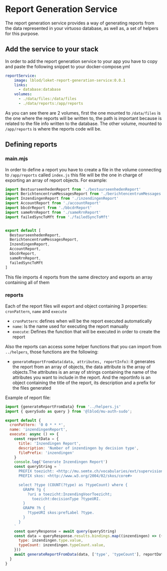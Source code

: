 # Report Generation Service
The report generation service provides a way of generating reports from the data represented in your virtuoso database, as well as, a set of helpers for this purpose.

## Add the service to your stack

In order to add the report generation service to your app you have to copy and paste the following snippet to your docker-compose.yml

```yaml
reportService:
    image: lblod/loket-report-generation-service:0.0.1
    links:
      - database:database
    volumes:
      - ./data/files:/data/files
      - ./data/reports:/app/reports
```

As you can see there are 2 volumes, first the one mounted to `/data/files` is the one where the reports will be written to, the path is important because is related to the file info written to the database. The other volume, mounted to `/app/reports` is where the reports code will be.


## Defining reports

### main.mjs
In order to define a report you have to create a file in the volume connecting to `/app/reports` called `index.js` this file will be the one in charge of exporting an array of report objects. For example:
```js
import BestuurseenhedenReport from './bestuurseenhedenReport'
import BerichtencentrumMessagesReport from './berichtencentrumMessages'
import InzendingenReport from './inzendingenReport'
import AccountReport from './accountReport'
import bbcdrReport from './bbcdrReport'
import sameRrnReport from './sameRrnReport'
import failedSyncToMft from './failedSyncToMft'


export default [
  BestuurseenhedenReport,
  BerichtencentrumMessagesReport,
  InzendingenReport,
  AccountReport,
  bbcdrReport,
  sameRrnReport,
  failedSyncToMft
]
```

This file imports 4 reports from the same directory and exports an array containing all of them

### reports
Each of the report files will export and object containing 3 properties: `cronPattern`, `name` and `execute`

- `cronPattern`: defines when will be the report executed automatically
- `name`: Is the name used for executing the report manually
- `execute`: Defines the function that will be executed in order to create the report

Also the reports can access some helper functions that you can import from `../helpers`, those functions are the following:
- `generateReportFromData(data, attributes, reportInfo)`: it generates the report from an array of objects, the data attribute is the array of objects.The attributes is an array of strings containing the name of the attributes you want to include in the report. And the reportInfo is an object containing the title of the report, its description and a prefix for the files generated

Example of report file:

```js
import {generateReportFromData} from '../helpers.js'
import { querySudo as query } from '@lblod/mu-auth-sudo';

export default {
  cronPattern: '0 0 * * *',
  name: 'inzendingenReport',
  execute: async () => {
    const reportData = {
      title: 'Inzendingen Report',
      description: 'Number of inzendingen by decision type',
      filePrefix: 'inzendingen'
    }
    console.log('Generate Inzendingen Report')
    const queryString = `
      PREFIX toezicht: <http://mu.semte.ch/vocabularies/ext/supervision/>
      PREFIX skos: <http://www.w3.org/2004/02/skos/core#>

      select ?type (COUNT(?type) as ?typeCount) where {
        GRAPH ?g {
          ?uri a toezicht:InzendingVoorToezicht;
            toezicht:decisionType ?typeURI.
        }
        GRAPH ?h {
          ?typeURI skos:prefLabel ?type.
        }
      }
    `
    const queryResponse = await query(queryString)
    const data = queryResponse.results.bindings.map((inzendingen) => ({
      type: inzendingen.type.value,
      typeCount: inzendingen.typeCount.value,
    }))
    await generateReportFromData(data, ['type', 'typeCount'], reportData)
  }
}
```

